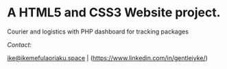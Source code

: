 # A HTML5 and CSS3 Website project. 
Courier and logistics with PHP dashboard for tracking packages

*Contact:*

ike@ikemefulaoriaku.space | (https://www.linkedin.com/in/gentleiyke/)
